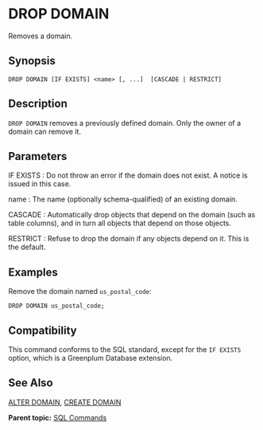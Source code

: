 # DROP DOMAIN 

Removes a domain.

## Synopsis 

``` {#sql_command_synopsis}
DROP DOMAIN [IF EXISTS] <name> [, ...]  [CASCADE | RESTRICT]
```

## Description 

`DROP DOMAIN` removes a previously defined domain. Only the owner of a domain can remove it.

## Parameters 

IF EXISTS
:   Do not throw an error if the domain does not exist. A notice is issued in this case.

name
:   The name \(optionally schema-qualified\) of an existing domain.

CASCADE
:   Automatically drop objects that depend on the domain \(such as table columns\), and in turn all objects that depend on those objects.

RESTRICT
:   Refuse to drop the domain if any objects depend on it. This is the default.

## Examples 

Remove the domain named `us_postal_code`:

```
DROP DOMAIN us_postal_code;
```

## Compatibility 

This command conforms to the SQL standard, except for the `IF EXISTS` option, which is a Greenplum Database extension.

## See Also 

[ALTER DOMAIN](ALTER_DOMAIN.html), [CREATE DOMAIN](CREATE_DOMAIN.html)

**Parent topic:** [SQL Commands](../sql_commands/sql_ref.html)

